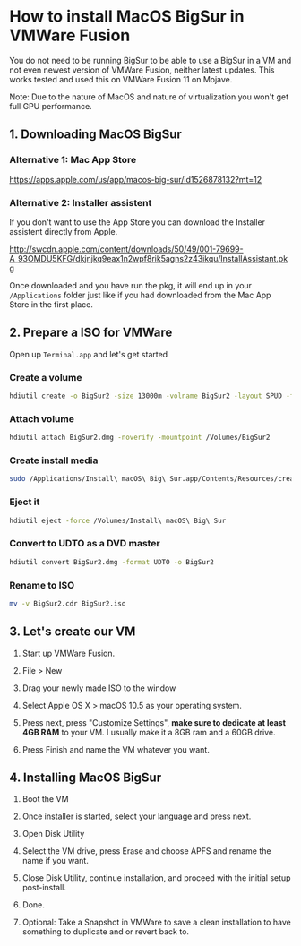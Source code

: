 # How to install MacOS BigSur in VMWare Fusion

You do not need to be running BigSur to be able to use a BigSur in a VM and not even newest version of VMWare Fusion, neither latest updates. This works tested and used this on VMWare Fusion 11 on Mojave.

Note: Due to the nature of MacOS and nature of virtualization you won't get full GPU performance.

## 1. Downloading MacOS BigSur

### Alternative 1: Mac App Store
https://apps.apple.com/us/app/macos-big-sur/id1526878132?mt=12

### Alternative 2: Installer assistent
If you don't want to use the App Store you can download the Installer assistent directly from Apple. 

http://swcdn.apple.com/content/downloads/50/49/001-79699-A_93OMDU5KFG/dkjnjkq9eax1n2wpf8rik5agns2z43ikqu/InstallAssistant.pkg

Once downloaded and you have run the pkg, it will end up in your `/Applications` folder just like if you had downloaded from the Mac App Store in the first place.


## 2. Prepare a ISO for VMWare

Open up `Terminal.app` and let's get started

### Create a volume
```sh
hdiutil create -o BigSur2 -size 13000m -volname BigSur2 -layout SPUD -fs HFS+J
```

### Attach volume
```sh
hdiutil attach BigSur2.dmg -noverify -mountpoint /Volumes/BigSur2
```

### Create install media
```sh
sudo /Applications/Install\ macOS\ Big\ Sur.app/Contents/Resources/createinstallmedia --volume /Volumes/BigSur2 --nointeraction
```

### Eject it
```sh
hdiutil eject -force /Volumes/Install\ macOS\ Big\ Sur
```

### Convert to UDTO as a DVD master
```sh
hdiutil convert BigSur2.dmg -format UDTO -o BigSur2
```

### Rename to ISO
```sh
mv -v BigSur2.cdr BigSur2.iso
```

## 3. Let's create our VM

1. Start up VMWare Fusion.

2. File > New

3. Drag your newly made ISO to the window

4. Select Apple OS X > macOS 10.5 as your operating system.

5. Press next, press "Customize Settings", **make sure to dedicate at least 4GB RAM** to your VM. I usually make it a 8GB ram and a 60GB drive.

6. Press Finish and name the VM whatever you want.


## 4. Installing MacOS BigSur

1. Boot the VM

2. Once installer is started, select your language and press next.

3. Open Disk Utility

4. Select the VM drive, press Erase and choose APFS and rename the name if you want.

5. Close Disk Utility, continue installation, and proceed with the initial setup post-install.

6. Done. 

7. Optional: Take a Snapshot in VMWare to save a clean installation to have something to duplicate and or revert back to.



